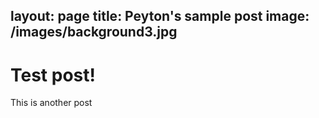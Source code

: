 layout: page
title: Peyton's sample post
image: /images/background3.jpg
---

# Test post!
This is another post

